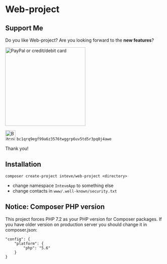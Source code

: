 # Web-project

## Support Me

Do you like Web-project? Are you looking forward to the **new features**?

<a href="https://www.paypal.com/donate?hosted_button_id=BWR5RJCDLY7SG"><img src="https://buymecoffee.intm.org/img/janpecha-paypal-donate@2x.png" alt="PayPal or credit/debit card" width="254" height="248"></a>

<img src="https://buymecoffee.intm.org/img/bitcoin@2x.png" alt="Bitcoin" height="32"> `bc1qrq9egf99a6z3576twggrp6uv5td5r3pq0j4awe`

Thank you!


## Installation

```
composer create-project inteve/web-project <directory>
```

* change namespace `InteveApp` to something else
* change contacts in `www/.well-known/security.txt`


## Notice: Composer PHP version

This project forces PHP 7.2 as your PHP version for Composer packages. If you have older version on production server you should change it in composer.json:

```
"config": {
	"platform": {
		"php": "5.6"
	}
}
```

